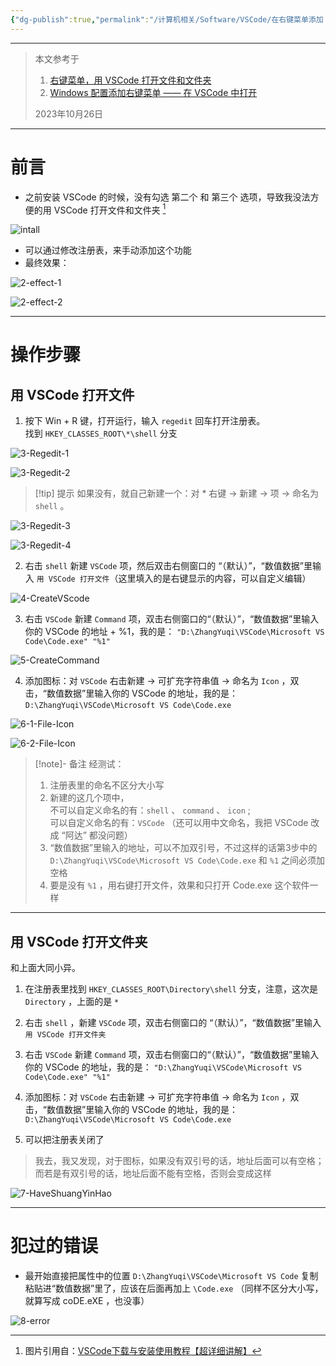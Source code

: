 ```yaml
---
{"dg-publish":true,"permalink":"/计算机相关/Software/VSCode/在右键菜单添加 “用 VSCode 打开”/","updated":"2025-04-01T21:47:41.468+08:00"}
---
```




---

> 本文参考于 
> 
> 1. [右键菜单，用 VSCode 打开文件和文件夹](https://www.jianshu.com/p/e8c29211fba9)
> 2. [Windows 配置添加右键菜单 —— 在 VSCode 中打开](https://cloud.tencent.com/developer/article/2069620)
>
> 2023年10月26日

---

# 前言

- 之前安装 VSCode 的时候，没有勾选 第二个 和 第三个 选项，导致我没法方便的用 VSCode 打开文件和文件夹 [^下面的图片引用于]
 
![intall](https://github.com/Ratherthan17/picx-images-hosting/raw/master/ObsidainNotes/Computer/Software/VSCode/AddRightClickMenu/intall.9dd4xjjglp.webp) 

- 可以通过修改注册表，来手动添加这个功能
- 最终效果：

![2-effect-1](https://github.com/Ratherthan17/picx-images-hosting/raw/master/ObsidainNotes/Computer/Software/VSCode/AddRightClickMenu/2-effect-1.6t7akwkkgs.webp)

![2-effect-2](https://github.com/Ratherthan17/picx-images-hosting/raw/master/ObsidainNotes/Computer/Software/VSCode/AddRightClickMenu/2-effect-2.ican0xise.webp)
 
 ---

# 操作步骤

## 用 VSCode 打开文件

 1. 按下 Win + R 键，打开运行，输入 `regedit` 回车打开注册表。  
	找到 `HKEY_CLASSES_ROOT\*\shell` 分支

![3-Regedit-1](https://github.com/Ratherthan17/picx-images-hosting/raw/master/ObsidainNotes/Computer/Software/VSCode/AddRightClickMenu/3-Regedit-1.4joa1f5l5f.webp)

![3-Regedit-2](https://github.com/Ratherthan17/picx-images-hosting/raw/master/ObsidainNotes/Computer/Software/VSCode/AddRightClickMenu/3-Regedit-2.lvwkquoi8.webp)

> [!tip] 提示
> 如果没有，就自己新建一个：对 * 右键 -> 新建 -> 项 -> 命名为 `shell` 。

![3-Regedit-3](https://github.com/Ratherthan17/picx-images-hosting/raw/master/ObsidainNotes/Computer/Software/VSCode/AddRightClickMenu/3-Regedit-3.pfiignwxs.webp)

![3-Regedit-4](https://github.com/Ratherthan17/picx-images-hosting/raw/master/ObsidainNotes/Computer/Software/VSCode/AddRightClickMenu/3-Regedit-4.2a59hxl6qc.webp)


2. 右击 `shell` 新建 ` VSCode ` 项，然后双击右侧窗口的 “（默认）”，“数值数据”里输入 `用 VSCode 打开文件`（这里填入的是右键显示的内容，可以自定义编辑）

![4-CreateVScode](https://github.com/Ratherthan17/picx-images-hosting/raw/master/ObsidainNotes/Computer/Software/VSCode/AddRightClickMenu/4-CreateVScode.1ovlvmwr8b.webp)

3. 右击 `VSCode` 新建 `Command` 项，双击右侧窗口的“（默认）”，“数值数据”里输入你的 VSCode 的地址 + %1，我的是： `"D:\ZhangYuqi\VSCode\Microsoft VS Code\Code.exe" "%1"`

![5-CreateCommand](https://github.com/Ratherthan17/picx-images-hosting/raw/master/ObsidainNotes/Computer/Software/VSCode/AddRightClickMenu/5-CreateCommand.9rjkof50j6.webp)

4. 添加图标：对 `VSCode` 右击新建 -> 可扩充字符串值 -> 命名为 `Icon` ，双击，“数值数据”里输入你的 VSCode 的地址，我的是：`D:\ZhangYuqi\VSCode\Microsoft VS Code\Code.exe`

![6-1-File-Icon](https://github.com/Ratherthan17/picx-images-hosting/raw/master/ObsidainNotes/Computer/Software/VSCode/AddRightClickMenu/6-1-File-Icon.7lk62nds2h.webp)

![6-2-File-Icon](https://github.com/Ratherthan17/picx-images-hosting/raw/master/ObsidainNotes/Computer/Software/VSCode/AddRightClickMenu/6-2-File-Icon.8ojvdj9o30.webp)

> [!note]- 备注
> 经测试：
> 1.  注册表里的命名不区分大小写
> 2. 新建的这几个项中，  
>	不可以自定义命名的有：`shell` 、 `command` 、 `icon` ;  
>	可以自定义命名的有：`VSCode` （还可以用中文命名，我把 VSCode 改成 “阿达” 都没问题）
> 3.  “数值数据”里输入的地址，可以不加双引号，不过这样的话第3步中的 
> 	`D:\ZhangYuqi\VSCode\Microsoft VS Code\Code.exe` 和 `%1` 之间必须加空格
> 4. 要是没有 `%1` ，用右键打开文件，效果和只打开 Code.exe 这个软件一样

---

## 用 VSCode 打开文件夹

和上面大同小异。

1. 在注册表里找到 `HKEY_CLASSES_ROOT\Directory\shell` 分支，注意，这次是 `Directory` ，上面的是 `*`  

2. 右击 `shell` ，新建 `VSCode` 项，双击右侧窗口的 “（默认）”，“数值数据”里输入 `用 VSCode 打开文件夹`

3. 右击 `VSCode` 新建 `Command` 项，双击右侧窗口的“（默认）”，“数值数据”里输入你的 VSCode 的地址，我的是： `"D:\ZhangYuqi\VSCode\Microsoft VS Code\Code.exe" "%1"`

4. 添加图标：对 `VSCode` 右击新建 -> 可扩充字符串值 -> 命名为 `Icon` ，双击，“数值数据”里输入你的 VSCode 的地址，我的是：`D:\ZhangYuqi\VSCode\Microsoft VS Code\Code.exe`

5. 可以把注册表关闭了

> 我去，我又发现，对于图标，如果没有双引号的话，地址后面可以有空格；而若是有双引号的话，地址后面不能有空格，否则会变成这样

![7-HaveShuangYinHao](https://github.com/Ratherthan17/picx-images-hosting/raw/master/ObsidainNotes/Computer/Software/VSCode/AddRightClickMenu/7-HaveShuangYinHao.m8ygni50.webp)

---

# 犯过的错误

- 最开始直接把属性中的位置 `D:\ZhangYuqi\VSCode\Microsoft VS Code` 复制粘贴进“数值数据”里了，应该在后面再加上 `\Code.exe` （同样不区分大小写，就算写成 coDE.eXE ，也没事）

![8-error](https://github.com/Ratherthan17/picx-images-hosting/raw/master/ObsidainNotes/Computer/Software/VSCode/AddRightClickMenu/8-error.77dqbsn6el.webp)



[^下面的图片引用于]: 图片引用自：[VSCode下载与安装使用教程【超详细讲解】](https://developer.aliyun.com/article/1174015)